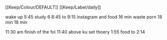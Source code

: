 [[Keep/Colour/DEFAULT]] [[Keep/Label/daily]]

wake up 5:45
study 6
8:45 to 9:15 instagram and food
16 min waste
porn 18 min
18 min

11:30 am finish of the fol
11:40 above ku set thoery 
1:55 food to 2:14

